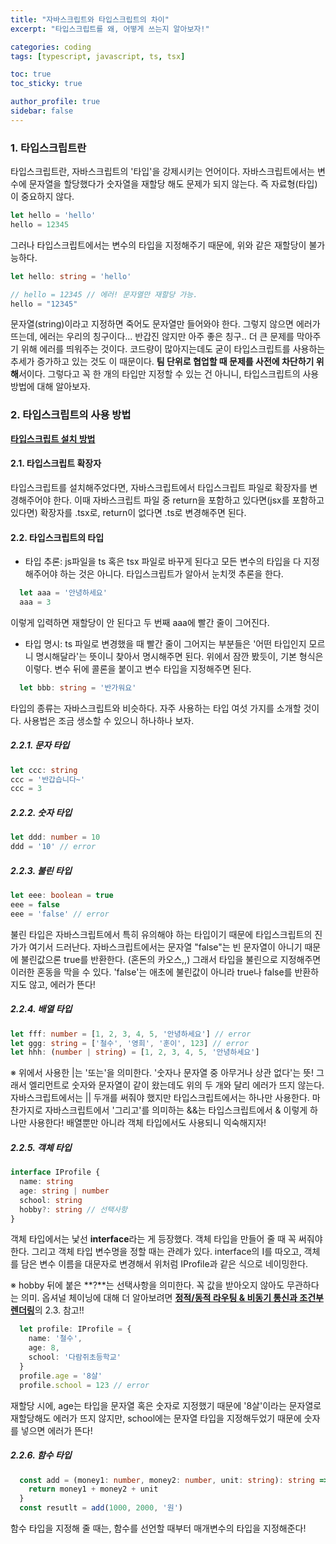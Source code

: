 ```yaml
---
title: "자바스크립트와 타입스크립트의 차이"
excerpt: "타입스크립트를 왜, 어떻게 쓰는지 알아보자!"

categories: coding
tags: [typescript, javascript, ts, tsx]

toc: true
toc_sticky: true

author_profile: true
sidebar: false
---
```


### 1. 타입스크립트란
타입스크립트란, 자바스크립트의 '타입'을 강제시키는 언어이다. 자바스크립트에서는 변수에 문자열을 할당했다가 숫자열을 재할당 해도 문제가 되지 않는다. 즉 자료형(타입)이 중요하지 않다.

```javascript
let hello = 'hello'
hello = 12345
```

그러나 타입스크립트에서는 변수의 타입을 지정해주기 때문에, 위와 같은 재할당이 불가능하다.

```typescript
let hello: string = 'hello'

// hello = 12345 // 에러! 문자열만 재할당 가능.
hello = "12345"
```

문자열(string)이라고 지정하면 죽어도 문자열만 들어와야 한다. 그렇지 않으면 에러가 뜨는데, 에러는 우리의 칭구이다... 반갑진 않지만 아주 좋은 칭구.. 더 큰 문제를 막아주기 위해 에러를 띄워주는 것이다. 코드량이 많아지는데도 굳이 타입스크립트를 사용하는 추세가 증가하고 있는 것도 이 때문이다. **팀 단위로 협업할 때 문제를 사전에 차단하기 위해**서이다. 그렇다고 꼭 한 개의 타입만 지정할 수 있는 건 아니니, 타입스크립트의 사용방법에 대해 알아보자.


### 2. 타입스크립트의 사용 방법
[**타입스크립트 설치 방법**](https://www.typescriptlang.org/download)


#### 2.1. 타입스크립트 확장자
타입스크립트를 설치해주었다면, 자바스크립트에서 타입스크립트 파일로 확장자를 변경해주어야 한다. 이때 자바스크립트 파일 중 return을 포함하고 있다면(jsx를 포함하고 있다면) 확장자를 .tsx로, return이 없다면 .ts로 변경해주면 된다.


#### 2.2. 타입스크립트의 타입
- 타입 추론: js파일을 ts 혹은 tsx 파일로 바꾸게 된다고 모든 변수의 타입을 다 지정해주어야 하는 것은 아니다. 타입스크립트가 알아서 눈치껏 추론을 한다.

```typescript
  let aaa = '안녕하세요'
  aaa = 3
```
이렇게 입력하면 재할당이 안 된다고 두 번째 aaa에 빨간 줄이 그어진다.

- 타입 명시: ts 파일로 변경했을 때 빨간 줄이 그어지는 부분들은 '어떤 타입인지 모르니 명시해달라'는 뜻이니 찾아서 명시해주면 된다. 위에서 잠깐 봤듯이, 기본 형식은 이렇다. 변수 뒤에 콜론을 붙이고 변수 타입을 지정해주면 된다.

```typescript
  let bbb: string = '반가워요'
```

타입의 종류는 자바스크립트와 비슷하다. 자주 사용하는 타입 여섯 가지를 소개할 것이다. 사용법은 조금 생소할 수 있으니 하나하나 보자.

##### 2.2.1. 문자 타입

```typescript
let ccc: string
ccc = '반갑습니다~'
ccc = 3
```

##### 2.2.2. 숫자 타입

```typescript
let ddd: number = 10
ddd = '10' // error
```

##### 2.2.3. 불린 타입

```typescript
let eee: boolean = true
eee = false
eee = 'false' // error
```
불린 타입은 자바스크립트에서 특히 유의해야 하는 타입이기 때문에 타입스크립트의 진가가 여기서 드러난다. 자바스크립트에서는 문자열 "false"는 빈 문자열이 아니기 때문에 불린값으론 true를 반환한다. (혼돈의 카오스,,) 그래서 타입을 불린으로 지정해주면 이러한 혼동을 막을 수 있다. 'false'는 애초에 불린값이 아니라 true나 false를 반환하지도 않고, 에러가 뜬다!

##### 2.2.4. 배열 타입

```typescript
let fff: number = [1, 2, 3, 4, 5, '안녕하세요'] // error
let ggg: string = ['철수', '영희', '훈이', 123] // error
let hhh: (number | string) = [1, 2, 3, 4, 5, '안녕하세요']
```

※ 위에서 사용한 |는 '또는'을 의미한다. '숫자나 문자열 중 아무거나 상관 없다'는 뜻! 그래서 엘리먼트로 숫자와 문자열이 같이 왔는데도 위의 두 개와 달리 에러가 뜨지 않는다. 자바스크립트에서는 || 두개를 써줘야 했지만 타입스크립트에서는 하나만 사용한다. 마찬가지로 자바스크립트에서 '그리고'를 의미하는 &&는 타입스크립트에서 & 이렇게 하나만 사용한다! 배열뿐만 아니라 객체 타입에서도 사용되니 익숙해지자!

##### 2.2.5. 객체 타입

```typescript
interface IProfile {
  name: string
  age: string | number
  school: string
  hobby?: string // 선택사항
}
```

객체 타입에서는 낯선 **interface**라는 게 등장했다. 객체 타입을 만들어 줄 때 꼭 써줘야 한다. 그리고 객체 타입 변수명을 정할 때는 관례가 있다. interface의 I를 따오고, 객체를 담은 변수 이름을 대문자로 변경해서 위처럼 IProfile과 같은 식으로 네이밍한다.

※ hobby 뒤에 붙은 **?**는 선택사항을 의미한다. 꼭 값을 받아오지 않아도 무관하다는 의미. 옵셔널 체이닝에 대해 더 알아보려면 [**정적/동적 라우팅 & 비동기 통신과 조건부 렌더링**](https://kwonkabi.github.io/coding/router/)의 2.3. 참고!!

```typescript
  let profile: IProfile = {
    name: '철수',
    age: 8,
    school: '다람쥐초등학교'
  }
  profile.age = '8살'
  profile.school = 123 // error
```

재할당 시에, age는 타입을 문자열 혹은 숫자로 지정했기 때문에 '8살'이라는 문자열로 재할당해도 에러가 뜨지 않지만, school에는 문자열 타입을 지정해두었기 때문에 숫자를 넣으면 에러가 뜬다!

##### 2.2.6. 함수 타입

```typescript
  const add = (money1: number, money2: number, unit: string): string => {
    return money1 + money2 + unit
  }
  const resutlt = add(1000, 2000, '원')
```

함수 타입을 지정해 줄 때는, 함수를 선언할 때부터 매개변수의 타입을 지정해준다!

